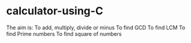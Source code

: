# calculator-using-C
The aim is:
   To add, multiply, divide or minus
   To find GCD
   To find LCM
   To find Prime numbers
   To find square of numbers
